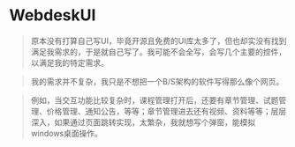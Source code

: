 ﻿# WebdeskUI
>原本没有打算自己写UI，毕竟开源且免费的UI库太多了，但也却实没有找到满足我需求的，于是就自己写了。我可能不会全写，会写几个主要的控件，以满足我的特定需求。

>我的需求并不复杂，我只是不想把一个B/S架构的软件写得那么像个网页。

>例如，当交互功能比较复杂时，课程管理打开后，还要有章节管理、试题管理、价格管理、通知公告，等等；章节管理进去还有视频、资料等等；层层深入，如果通过页面跳转实现，太繁杂，我就想写个弹窗，能模拟windows桌面操作。

>

